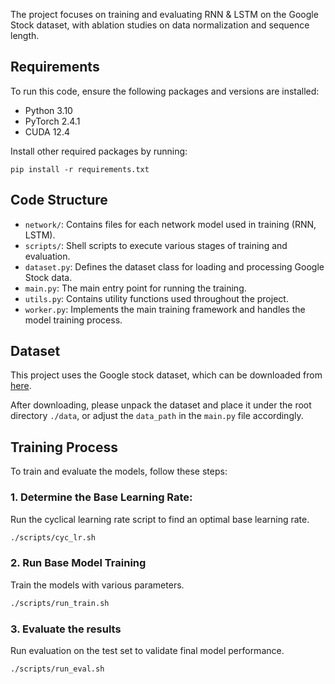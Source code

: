 The project focuses on training and evaluating RNN & LSTM on the Google Stock dataset, with ablation studies on data normalization and sequence length.

## Requirements

To run this code, ensure the following packages and versions are installed:

- Python 3.10
- PyTorch 2.4.1
- CUDA 12.4

Install other required packages by running:
```
pip install -r requirements.txt
```

## Code Structure

- `network/`: Contains files for each network model used in training (RNN, LSTM).
- `scripts/`: Shell scripts to execute various stages of training and evaluation.
- `dataset.py`: Defines the dataset class for loading and processing Google Stock data.
- `main.py`: The main entry point for running the training.
- `utils.py`: Contains utility functions used throughout the project.
- `worker.py`: Implements the main training framework and handles the model training process.

## Dataset

This project uses the Google stock dataset, which can be downloaded from [here](https://www.kaggle.com/datasets/rahulsah06/gooogle-stock-price).

After downloading, please unpack the dataset and place it under the root directory `./data`, or adjust the `data_path` in the `main.py` file accordingly.

## Training Process

To train and evaluate the models, follow these steps:

### 1. Determine the Base Learning Rate:

Run the cyclical learning rate script to find an optimal base learning rate.

```bash
./scripts/cyc_lr.sh
```

### 2. Run Base Model Training

Train the models with various parameters.

```bash
./scripts/run_train.sh
```

### 3. Evaluate the results

Run evaluation on the test set to validate final model performance.

```bash
./scripts/run_eval.sh
```
